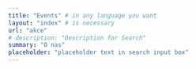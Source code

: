 ```yaml
---
title: "Events" # in any language you want
layout: "index" # is necessary
url: "akce"
# description: "Description for Search"
summary: "O nas"
placeholder: "placeholder text in search input box"
---
```

